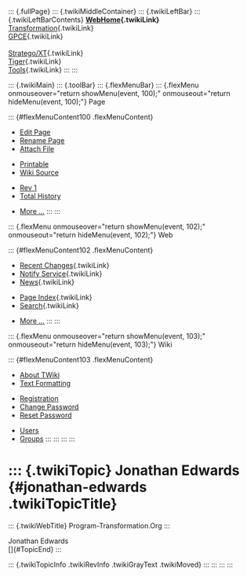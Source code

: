 ::: {.fullPage}
::: {.twikiMiddleContainer}
::: {.twikiLeftBar}
::: {.twikiLeftBarContents}
**[WebHome](WebHome){.twikiLink}**\
[Transformation](../Transform/WebHome){.twikiLink}\
[GPCE](../Gpce/WebHome){.twikiLink}\
\
[Stratego/XT](../Stratego/WebHome){.twikiLink}\
[Tiger](../Tiger/WebHome){.twikiLink}\
[Tools](../Tools/WebHome){.twikiLink}
:::
:::

::: {.twikiMain}
::: {.toolBar}
::: {.flexMenuBar}
::: {.flexMenu onmouseover="return showMenu(event, 100);" onmouseout="return hideMenu(event, 100);"}
Page

::: {#flexMenuContent100 .flexMenuContent}
-   [Edit
    Page](http://www.program-transformation.org/edit/Main/JonathanEdwards?t=1536827479)
-   [Rename
    Page](http://www.program-transformation.org/rename/Main/JonathanEdwards)
-   [Attach
    File](http://www.program-transformation.org/attach/Main/JonathanEdwards)

<!-- -->

-   [Printable](http://www.program-transformation.org/view/Main/JonathanEdwards?skin=print.pattern)
-   [Wiki
    Source](http://www.program-transformation.org/view/Main/JonathanEdwards?skin=text&raw=on&contenttype=text/plain)

<!-- -->

-   [Rev
    1](http://www.program-transformation.org/view/Main/JonathanEdwards?rev=1.1)
-   [Total
    History](http://www.program-transformation.org/rdiff/Main/JonathanEdwards)

<!-- -->

-   [More
    \...](http://www.program-transformation.org/oops/Main/JonathanEdwards?template=oopsmore&param1=1.1&param2=1.1)
:::
:::

::: {.flexMenu onmouseover="return showMenu(event, 102);" onmouseout="return hideMenu(event, 102);"}
Web

::: {#flexMenuContent102 .flexMenuContent}
-   [Recent Changes](WebChanges){.twikiLink}
-   [Notify Service](WebNotify){.twikiLink}
-   [News](WebNews){.twikiLink}

<!-- -->

-   [Page Index](WebIndex){.twikiLink}
-   [Search](WebSearch){.twikiLink}

<!-- -->

-   [More
    \...](http://www.program-transformation.org/oops/Main/JonathanEdwards?template=oopsmore&param1=1.1&param2=1.1)
:::
:::

::: {.flexMenu onmouseover="return showMenu(event, 103);" onmouseout="return hideMenu(event, 103);"}
Wiki

::: {#flexMenuContent103 .flexMenuContent}
-   [About
    TWiki](http://www.program-transformation.org/view/TWiki/WebHome)
-   [Text
    Formatting](http://www.program-transformation.org/view/TWiki/TextFormattingRules)

<!-- -->

-   [Registration](http://www.program-transformation.org/view/TWiki/TWikiRegistration)
-   [Change
    Password](http://www.program-transformation.org/view/TWiki/ChangePassword)
-   [Reset
    Password](http://www.program-transformation.org/view/TWiki/ResetPassword)

<!-- -->

-   [Users](http://www.program-transformation.org/view/Main/TWikiUsers)
-   [Groups](http://www.program-transformation.org/view/Main/TWikiGroups)
:::
:::
:::
:::

::: {.twikiTopic}
Jonathan Edwards {#jonathan-edwards .twikiTopicTitle}
================

::: {.twikiWebTitle}
Program-Transformation.Org
:::

Jonathan Edwards\
[]{#TopicEnd}
:::

::: {.twikiTopicInfo .twikiRevInfo .twikiGrayText .twikiMoved}
:::
:::
:::
:::
